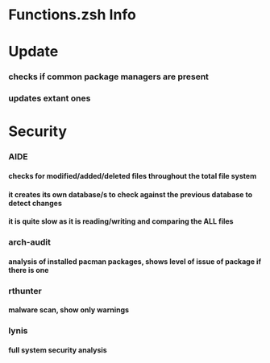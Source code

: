 # Functions.zsh Info

# Update

### checks if common package managers are present
### updates extant ones

# Security

### AIDE 
#### checks for modified/added/deleted files throughout the total file system
#### it creates its own database/s to check against the previous database to detect changes 
#### it is quite slow as it is reading/writing and comparing the ALL files

### arch-audit
#### analysis of installed pacman packages, shows level of issue of package if there is one

### rthunter
#### malware scan, show only warnings

### lynis
#### full system security analysis
